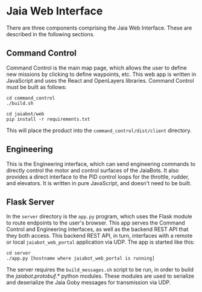 # Jaia Web Interface

There are three components comprising the Jaia Web Interface.  These are described in the following sections.

## Command Control

Command Control is the main map page, which allows the user to define new missions by clicking to define waypoints, etc.  This web app is written in JavaScript and uses the React and OpenLayers libraries.  Command Control must be built as follows:

```
cd command_control
./build.sh
```

```
cd jaiabot/web
pip install -r requirements.txt
```

This will place the product into the `command_control/dist/client` directory.

## Engineering

This is the Engineering interface, which can send engineering commands to directly control the motor and control surfaces of the JaiaBots.  It also provides a direct interface to the PID control loops for the throttle, rudder, and elevators.  It is written in pure JavaScript, and doesn't need to be built.

## Flask Server

In the `server` directory  is the `app.py` program, which uses the Flask module to route endpoints to the user's browser.  This app serves the Command Control and Engineering interfaces, as well as the backend REST API that they both access.  This backend REST API, in turn, interfaces with a remote or local `jaiabot_web_portal` application via UDP.  The app is started like this:

```
cd server
./app.py [hostname where jaiabot_web_portal is running]
```

The server requires the `build_messages.sh` script to be run, in order to build the _jaiabot.protobuf.*_ python modules.  These modules are used to serialize and deserialize the Jaia Goby messages for transmission via UDP.
